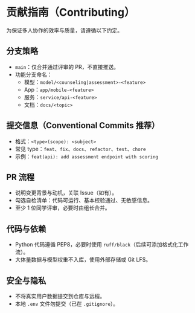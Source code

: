# 贡献指南（Contributing）

为保证多人协作的效率与质量，请遵循以下约定。

## 分支策略
- `main`：仅合并通过评审的 PR，不直接推送。
- 功能分支命名：
  - 模型：`model/<counseling|assessment>-<feature>`
  - App：`app/mobile-<feature>`
  - 服务：`service/api-<feature>`
  - 文档：`docs/<topic>`

## 提交信息（Conventional Commits 推荐）
- 格式：`<type>(scope): <subject>` 
- 常见 type：`feat`、`fix`、`docs`、`refactor`、`test`、`chore`
- 示例：`feat(api): add assessment endpoint with scoring`

## PR 流程
- 说明变更背景与动机，关联 Issue（如有）。
- 勾选自检清单：代码可运行、基本校验通过、无敏感信息。
- 至少 1 位同学评审，必要时由组长合并。

## 代码与依赖
- Python 代码遵循 PEP8，必要时使用 `ruff/black`（后续可添加格式化工作流）。
- 大体量数据与模型权重不入库，使用外部存储或 Git LFS。

## 安全与隐私
- 不将真实用户数据提交到仓库与远程。
- 本地 `.env` 文件勿提交（已在 `.gitignore`）。